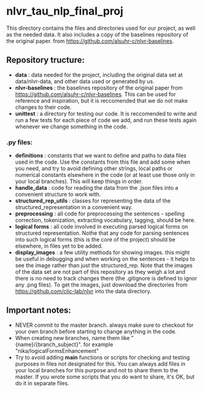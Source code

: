# nlvr_tau_nlp_final_proj


This directory contains the files and directories used for our project, as well as the needed data.
It also includes a copy of the baselines repository of the original paper. from
https://github.com/alsuhr-c/nlvr-baselines.

## Repository tructure:

* **data** :  data needed for the project, including the original data set at data/nlvr-data, and other data used or generated by us.
* **nlvr-baselines** : the baselines repository of the original paper from https://github.com/alsuhr-c/nlvr-baselines. This can be used for reference and inspiration, but it is reccomended that we do not make changes to their code.
* **unittest** : a directory for testing our code. It is reccomended to write and run a few tests for each piece of code we add, and run these tests again whenever we change something in the code.

### .py files:

* **definitions** : constants that we want to define and paths to data files used in the code. Use the constants from this file and add some when you need, and try to avoid defining other strings, local paths or numerical constants elsewhere in the code (or at least use those only in your local branches). This will keep things in order. 
* **handle_data** : code for reading the data from the .json files into a convenient structure to work with.
* **structured_rep_utils** : classes for representing the data of the structured_representation in a convenient way.
* **preprocessing** : all code for preprocessing the sentences - spelling correction, tokenization, extracting vocabulary, tagging, should be here.
* **logical forms** : all code involved in executing parsed logical forms on structured representation. Nothe that any code for parsing sentences into such logical forms (this is the core of the project) should be elsewhere, in files yet to be added. 
* **display_images** : a few utility methods for showing images. this might be useful in debugging and when working on the sentences - it helps to see the image rather than just the structured_rep. Note that the images of the data set are not part of this repository as they weigh a lot and there is no need to track changes there (the .gitignore is defined to ignor any .png files). To get the images, just download the directories from https://github.com/clic-lab/nlvr into the data directory.


## Important notes:

* NEVER commit to the master branch. always make sure to checkout for your own branch before starting to change anything in the code.
* When creating new branches, name them like "{name}/{branch_subject}". for example "nika/logicalFormsEnhancement"
* Try to avoid adding __main__ functions or scripts for checking and testing purposes in files not designated for this. You can always add files in your local branches for this purpose and not to share them to the master. If you wrote some scripts that you do want to share, it's OK, but do it in separate files.
  
